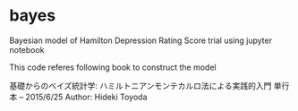 # bayes
Bayesian model of Hamilton Depression Rating Score trial using jupyter notebook

This code referes following book to construct the model

基礎からのベイズ統計学: ハミルトニアンモンテカルロ法による実践的入門 単行本 – 2015/6/25
Author: Hideki Toyoda
